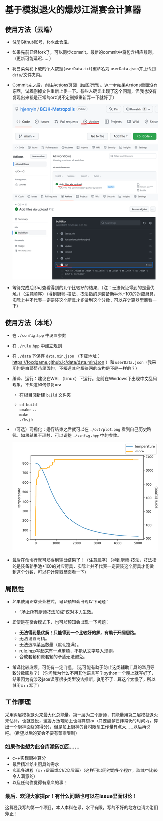 # 基于模拟退火的爆炒江湖宴会计算器

## 使用方法（云端）

- 注册Github账号，fork此仓库。
- 如果先前已经fork了，可以同步commit。最新的commit中将包含相应规则。（更新可能延迟……）
- 将白菜菊花下载的个人数据(`userData.txt`)重命名为 `userData.json`并上传到 `data/`文件夹内。
- Commit完之后，前往Actions页面（如图所示）。这一步如果Actions里面没有东西，试着删掉文件重新上传一下。有些人确实出现了这个问题，但我也没有复现出来都是正常的orz说不定删掉重新弄一下就好了）

  ![to_action](img/to_action.png)
  ![pick_workflow](img/pick_workflow.png)
  ![result](img/result.png)
- 等待完成后即可查看得到的几个比较好的结果。（注：无法保证得到的是最优解。）（注意顺序）（得到厨师-技法，技法指的是装备新手池+100的对应厨具，实际上并不代表一定要装这个厨具才能做到这个分数，可以在计算器里面看一下）

## 使用方法（本地）

- 在 `./config.hpp` 中设置参数
- 在 `./rule.hpp` 中建立规则
- 在 `./data` 下保存 `data.min.json` （下载地址：https://foodgame.github.io/data/data.min.json ）和 `userData.json`（我采用的是白菜菊花里面的，不知道其他图鉴网的结构是不是一样的？）
- 编译、运行：建议在WSL（Linux）下运行。先前在Windows下出现中文乱码现象，不知道如何修复orz

  - 在根目录新建 `build` 文件夹
  - ```
    cd build
    cmake ..
    make
    ./bcjh
    ```
- （可选）可视化：运行结束之后就可以在 `./out/plot.png` 看到自己历史路径。如果结果不理想，可以调整 `./config.hpp` 中的参数。

  ![样例](./out/plot.png)
- 最后在命令行就可以得到输出结果了！（注意顺序）（得到厨师-技法，技法指的是装备新手池+100的对应厨具，实际上并不代表一定要装这个厨具才能做到这个分数，可以在计算器里面看一下）

## 局限性

- 如果使用正常营业模式，可以预知会出现以下问题：

  - “场上所有厨师技法加成”仅对本人生效。
- 即使是在宴会模式下，也可以预知会出现一下问题：

  - **无法得到最优解！只能得到一个比较好的解，有助于开阔思路。**
  - 无法设置专精。
  - 无法选择菜品数量（默认拉满）。
  - rule.hpp写起来有一点麻烦，不能从文字导入规则。
  - 合成套餐和原套餐的矛盾无法避免。
- 编译比较麻烦。可能有一定门槛。（这可能有助于防止这类辅助工具的滥用导致分数膨胀？）（你问我为什么不用其他语言写？python一个晚上就写好了，结果因为有涉及json读写很多类型没法推断，jit用不了，算这个太慢了，所以就用c++写了）

## 工作原理

采用两层模拟退火来最大化总能量。第一层为三个厨师，其能量用第二层模拟退火来估计。也就是说，这套方法理论上也能算厨神（只要能够在非常快的时间内，算出一个厨神面板的得分），但是加上厨神的食材限制工作量有点大……以后再说吧。（希望以后的宴会不要有菜品限制）

### 如果你也想为此仓库添砖加瓦……

- c++实现厨神算分
- 最后精准给出厨具的需求
- 实现多进程（c++层面或CI/CD层面）（这样可以同时跑多个程序，取其中比较令人满意的）
- 以及任何你觉得有意义的事！

### 最后，欢迎大家提pr！有什么问题也可以在issue里面讨论！

这算是我写的第一个项目，本人本科在读，水平有限，写的不好的地方也请大佬们斧正！
